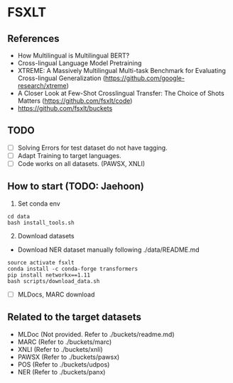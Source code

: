 # FSXLT

## References
- How Multilingual is Multilingual BERT?
- Cross-lingual Language Model Pretraining
- XTREME: A Massively Multilingual Multi-task Benchmark for Evaluating Cross-lingual Generalization (https://github.com/google-research/xtreme)
- A Closer Look at Few-Shot Crosslingual Transfer: The Choice of Shots Matters (https://github.com/fsxlt/code)
- https://github.com/fsxlt/buckets

## TODO
- [ ] Solving Errors for test dataset do not have tagging.
- [ ] Adapt Training to target languages.
- [ ] Code works on all datasets. (PAWSX, XNLI)

## How to start (TODO: Jaehoon)
1. Set conda env
```
cd data
bash install_tools.sh
```

2. Download datasets
- Download NER dataset manually following ./data/README.md

```
source activate fsxlt
conda install -c conda-forge transformers
pip install networkx==1.11
bash scripts/download_data.sh
```

- [ ] MLDocs, MARC download

## Related to the target datasets
- MLDoc  (Not provided. Refer to ./buckets/readme.md)
- MARC   (Refer to ./buckets/marc)
- XNLI   (Refer to ./buckets/xnli)
- PAWSX  (Refer to ./buckets/pawsx)
- POS    (Refer to ./buckets/udpos)
- NER    (Refer to ./buckets/panx)